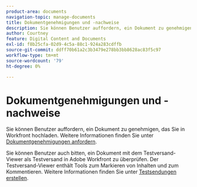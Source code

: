 ```yaml
---
product-area: documents
navigation-topic: manage-documents
title: Dokumentgenehmigungen und -nachweise
description: Sie können Benutzer auffordern, ein Dokument zu genehmigen, das Sie in Workfront hochladen. Weitere Informationen finden Sie unter Dokumentgenehmigungen anfordern .
author: Courtney
feature: Digital Content and Documents
exl-id: f8b25cfa-02d9-4c5a-88c1-924a283cdffb
source-git-commit: ddff70b61a2c3b3479e278bb3bb8628ac83f5c97
workflow-type: tm+mt
source-wordcount: '79'
ht-degree: 0%

---
```


# Dokumentgenehmigungen und -nachweise

Sie können Benutzer auffordern, ein Dokument zu genehmigen, das Sie in Workfront hochladen. Weitere Informationen finden Sie unter [Dokumentgenehmigungen anfordern](../../review-and-approve-work/manage-approvals/request-document-approvals.md).

Sie können Benutzer auch bitten, ein Dokument mit dem Testversand-Viewer als Testversand in Adobe Workfront zu überprüfen. Der Testversand-Viewer enthält Tools zum Markieren von Inhalten und zum Kommentieren. Weitere Informationen finden Sie unter [Testsendungen erstellen](../../review-and-approve-work/proofing/creating-proofs-within-workfront/create-proofs-in-wf.md).
